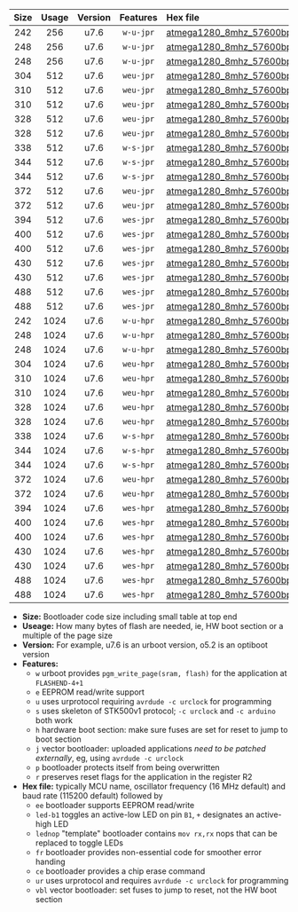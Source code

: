 |Size|Usage|Version|Features|Hex file|
|:-:|:-:|:-:|:-:|:--|
|242|256|u7.6|`w-u-jpr`|[atmega1280_8mhz_57600bps_ur_vbl.hex](https://raw.githubusercontent.com/stefanrueger/urboot/main/bootloaders/atmega1280/fcpu_8mhz/57600_bps/atmega1280_8mhz_57600bps_ur_vbl.hex)|
|248|256|u7.6|`w-u-jpr`|[atmega1280_8mhz_57600bps_led+b7_ur_vbl.hex](https://raw.githubusercontent.com/stefanrueger/urboot/main/bootloaders/atmega1280/fcpu_8mhz/57600_bps/atmega1280_8mhz_57600bps_led+b7_ur_vbl.hex)|
|248|256|u7.6|`w-u-jpr`|[atmega1280_8mhz_57600bps_lednop_ur_vbl.hex](https://raw.githubusercontent.com/stefanrueger/urboot/main/bootloaders/atmega1280/fcpu_8mhz/57600_bps/atmega1280_8mhz_57600bps_lednop_ur_vbl.hex)|
|304|512|u7.6|`weu-jpr`|[atmega1280_8mhz_57600bps_ee_ur_vbl.hex](https://raw.githubusercontent.com/stefanrueger/urboot/main/bootloaders/atmega1280/fcpu_8mhz/57600_bps/atmega1280_8mhz_57600bps_ee_ur_vbl.hex)|
|310|512|u7.6|`weu-jpr`|[atmega1280_8mhz_57600bps_ee_led+b7_ur_vbl.hex](https://raw.githubusercontent.com/stefanrueger/urboot/main/bootloaders/atmega1280/fcpu_8mhz/57600_bps/atmega1280_8mhz_57600bps_ee_led+b7_ur_vbl.hex)|
|310|512|u7.6|`weu-jpr`|[atmega1280_8mhz_57600bps_ee_lednop_ur_vbl.hex](https://raw.githubusercontent.com/stefanrueger/urboot/main/bootloaders/atmega1280/fcpu_8mhz/57600_bps/atmega1280_8mhz_57600bps_ee_lednop_ur_vbl.hex)|
|328|512|u7.6|`weu-jpr`|[atmega1280_8mhz_57600bps_ee_led+b7_fr_ur_vbl.hex](https://raw.githubusercontent.com/stefanrueger/urboot/main/bootloaders/atmega1280/fcpu_8mhz/57600_bps/atmega1280_8mhz_57600bps_ee_led+b7_fr_ur_vbl.hex)|
|328|512|u7.6|`weu-jpr`|[atmega1280_8mhz_57600bps_ee_lednop_fr_ur_vbl.hex](https://raw.githubusercontent.com/stefanrueger/urboot/main/bootloaders/atmega1280/fcpu_8mhz/57600_bps/atmega1280_8mhz_57600bps_ee_lednop_fr_ur_vbl.hex)|
|338|512|u7.6|`w-s-jpr`|[atmega1280_8mhz_57600bps_vbl.hex](https://raw.githubusercontent.com/stefanrueger/urboot/main/bootloaders/atmega1280/fcpu_8mhz/57600_bps/atmega1280_8mhz_57600bps_vbl.hex)|
|344|512|u7.6|`w-s-jpr`|[atmega1280_8mhz_57600bps_led+b7_vbl.hex](https://raw.githubusercontent.com/stefanrueger/urboot/main/bootloaders/atmega1280/fcpu_8mhz/57600_bps/atmega1280_8mhz_57600bps_led+b7_vbl.hex)|
|344|512|u7.6|`w-s-jpr`|[atmega1280_8mhz_57600bps_lednop_vbl.hex](https://raw.githubusercontent.com/stefanrueger/urboot/main/bootloaders/atmega1280/fcpu_8mhz/57600_bps/atmega1280_8mhz_57600bps_lednop_vbl.hex)|
|372|512|u7.6|`weu-jpr`|[atmega1280_8mhz_57600bps_ee_led+b7_fr_ce_ur_vbl.hex](https://raw.githubusercontent.com/stefanrueger/urboot/main/bootloaders/atmega1280/fcpu_8mhz/57600_bps/atmega1280_8mhz_57600bps_ee_led+b7_fr_ce_ur_vbl.hex)|
|372|512|u7.6|`weu-jpr`|[atmega1280_8mhz_57600bps_ee_lednop_fr_ce_ur_vbl.hex](https://raw.githubusercontent.com/stefanrueger/urboot/main/bootloaders/atmega1280/fcpu_8mhz/57600_bps/atmega1280_8mhz_57600bps_ee_lednop_fr_ce_ur_vbl.hex)|
|394|512|u7.6|`wes-jpr`|[atmega1280_8mhz_57600bps_ee_vbl.hex](https://raw.githubusercontent.com/stefanrueger/urboot/main/bootloaders/atmega1280/fcpu_8mhz/57600_bps/atmega1280_8mhz_57600bps_ee_vbl.hex)|
|400|512|u7.6|`wes-jpr`|[atmega1280_8mhz_57600bps_ee_led+b7_vbl.hex](https://raw.githubusercontent.com/stefanrueger/urboot/main/bootloaders/atmega1280/fcpu_8mhz/57600_bps/atmega1280_8mhz_57600bps_ee_led+b7_vbl.hex)|
|400|512|u7.6|`wes-jpr`|[atmega1280_8mhz_57600bps_ee_lednop_vbl.hex](https://raw.githubusercontent.com/stefanrueger/urboot/main/bootloaders/atmega1280/fcpu_8mhz/57600_bps/atmega1280_8mhz_57600bps_ee_lednop_vbl.hex)|
|430|512|u7.6|`wes-jpr`|[atmega1280_8mhz_57600bps_ee_led+b7_fr_vbl.hex](https://raw.githubusercontent.com/stefanrueger/urboot/main/bootloaders/atmega1280/fcpu_8mhz/57600_bps/atmega1280_8mhz_57600bps_ee_led+b7_fr_vbl.hex)|
|430|512|u7.6|`wes-jpr`|[atmega1280_8mhz_57600bps_ee_lednop_fr_vbl.hex](https://raw.githubusercontent.com/stefanrueger/urboot/main/bootloaders/atmega1280/fcpu_8mhz/57600_bps/atmega1280_8mhz_57600bps_ee_lednop_fr_vbl.hex)|
|488|512|u7.6|`wes-jpr`|[atmega1280_8mhz_57600bps_ee_led+b7_fr_ce_vbl.hex](https://raw.githubusercontent.com/stefanrueger/urboot/main/bootloaders/atmega1280/fcpu_8mhz/57600_bps/atmega1280_8mhz_57600bps_ee_led+b7_fr_ce_vbl.hex)|
|488|512|u7.6|`wes-jpr`|[atmega1280_8mhz_57600bps_ee_lednop_fr_ce_vbl.hex](https://raw.githubusercontent.com/stefanrueger/urboot/main/bootloaders/atmega1280/fcpu_8mhz/57600_bps/atmega1280_8mhz_57600bps_ee_lednop_fr_ce_vbl.hex)|
|242|1024|u7.6|`w-u-hpr`|[atmega1280_8mhz_57600bps_ur.hex](https://raw.githubusercontent.com/stefanrueger/urboot/main/bootloaders/atmega1280/fcpu_8mhz/57600_bps/atmega1280_8mhz_57600bps_ur.hex)|
|248|1024|u7.6|`w-u-hpr`|[atmega1280_8mhz_57600bps_led+b7_ur.hex](https://raw.githubusercontent.com/stefanrueger/urboot/main/bootloaders/atmega1280/fcpu_8mhz/57600_bps/atmega1280_8mhz_57600bps_led+b7_ur.hex)|
|248|1024|u7.6|`w-u-hpr`|[atmega1280_8mhz_57600bps_lednop_ur.hex](https://raw.githubusercontent.com/stefanrueger/urboot/main/bootloaders/atmega1280/fcpu_8mhz/57600_bps/atmega1280_8mhz_57600bps_lednop_ur.hex)|
|304|1024|u7.6|`weu-hpr`|[atmega1280_8mhz_57600bps_ee_ur.hex](https://raw.githubusercontent.com/stefanrueger/urboot/main/bootloaders/atmega1280/fcpu_8mhz/57600_bps/atmega1280_8mhz_57600bps_ee_ur.hex)|
|310|1024|u7.6|`weu-hpr`|[atmega1280_8mhz_57600bps_ee_led+b7_ur.hex](https://raw.githubusercontent.com/stefanrueger/urboot/main/bootloaders/atmega1280/fcpu_8mhz/57600_bps/atmega1280_8mhz_57600bps_ee_led+b7_ur.hex)|
|310|1024|u7.6|`weu-hpr`|[atmega1280_8mhz_57600bps_ee_lednop_ur.hex](https://raw.githubusercontent.com/stefanrueger/urboot/main/bootloaders/atmega1280/fcpu_8mhz/57600_bps/atmega1280_8mhz_57600bps_ee_lednop_ur.hex)|
|328|1024|u7.6|`weu-hpr`|[atmega1280_8mhz_57600bps_ee_led+b7_fr_ur.hex](https://raw.githubusercontent.com/stefanrueger/urboot/main/bootloaders/atmega1280/fcpu_8mhz/57600_bps/atmega1280_8mhz_57600bps_ee_led+b7_fr_ur.hex)|
|328|1024|u7.6|`weu-hpr`|[atmega1280_8mhz_57600bps_ee_lednop_fr_ur.hex](https://raw.githubusercontent.com/stefanrueger/urboot/main/bootloaders/atmega1280/fcpu_8mhz/57600_bps/atmega1280_8mhz_57600bps_ee_lednop_fr_ur.hex)|
|338|1024|u7.6|`w-s-hpr`|[atmega1280_8mhz_57600bps.hex](https://raw.githubusercontent.com/stefanrueger/urboot/main/bootloaders/atmega1280/fcpu_8mhz/57600_bps/atmega1280_8mhz_57600bps.hex)|
|344|1024|u7.6|`w-s-hpr`|[atmega1280_8mhz_57600bps_led+b7.hex](https://raw.githubusercontent.com/stefanrueger/urboot/main/bootloaders/atmega1280/fcpu_8mhz/57600_bps/atmega1280_8mhz_57600bps_led+b7.hex)|
|344|1024|u7.6|`w-s-hpr`|[atmega1280_8mhz_57600bps_lednop.hex](https://raw.githubusercontent.com/stefanrueger/urboot/main/bootloaders/atmega1280/fcpu_8mhz/57600_bps/atmega1280_8mhz_57600bps_lednop.hex)|
|372|1024|u7.6|`weu-hpr`|[atmega1280_8mhz_57600bps_ee_led+b7_fr_ce_ur.hex](https://raw.githubusercontent.com/stefanrueger/urboot/main/bootloaders/atmega1280/fcpu_8mhz/57600_bps/atmega1280_8mhz_57600bps_ee_led+b7_fr_ce_ur.hex)|
|372|1024|u7.6|`weu-hpr`|[atmega1280_8mhz_57600bps_ee_lednop_fr_ce_ur.hex](https://raw.githubusercontent.com/stefanrueger/urboot/main/bootloaders/atmega1280/fcpu_8mhz/57600_bps/atmega1280_8mhz_57600bps_ee_lednop_fr_ce_ur.hex)|
|394|1024|u7.6|`wes-hpr`|[atmega1280_8mhz_57600bps_ee.hex](https://raw.githubusercontent.com/stefanrueger/urboot/main/bootloaders/atmega1280/fcpu_8mhz/57600_bps/atmega1280_8mhz_57600bps_ee.hex)|
|400|1024|u7.6|`wes-hpr`|[atmega1280_8mhz_57600bps_ee_led+b7.hex](https://raw.githubusercontent.com/stefanrueger/urboot/main/bootloaders/atmega1280/fcpu_8mhz/57600_bps/atmega1280_8mhz_57600bps_ee_led+b7.hex)|
|400|1024|u7.6|`wes-hpr`|[atmega1280_8mhz_57600bps_ee_lednop.hex](https://raw.githubusercontent.com/stefanrueger/urboot/main/bootloaders/atmega1280/fcpu_8mhz/57600_bps/atmega1280_8mhz_57600bps_ee_lednop.hex)|
|430|1024|u7.6|`wes-hpr`|[atmega1280_8mhz_57600bps_ee_led+b7_fr.hex](https://raw.githubusercontent.com/stefanrueger/urboot/main/bootloaders/atmega1280/fcpu_8mhz/57600_bps/atmega1280_8mhz_57600bps_ee_led+b7_fr.hex)|
|430|1024|u7.6|`wes-hpr`|[atmega1280_8mhz_57600bps_ee_lednop_fr.hex](https://raw.githubusercontent.com/stefanrueger/urboot/main/bootloaders/atmega1280/fcpu_8mhz/57600_bps/atmega1280_8mhz_57600bps_ee_lednop_fr.hex)|
|488|1024|u7.6|`wes-hpr`|[atmega1280_8mhz_57600bps_ee_led+b7_fr_ce.hex](https://raw.githubusercontent.com/stefanrueger/urboot/main/bootloaders/atmega1280/fcpu_8mhz/57600_bps/atmega1280_8mhz_57600bps_ee_led+b7_fr_ce.hex)|
|488|1024|u7.6|`wes-hpr`|[atmega1280_8mhz_57600bps_ee_lednop_fr_ce.hex](https://raw.githubusercontent.com/stefanrueger/urboot/main/bootloaders/atmega1280/fcpu_8mhz/57600_bps/atmega1280_8mhz_57600bps_ee_lednop_fr_ce.hex)|

- **Size:** Bootloader code size including small table at top end
- **Useage:** How many bytes of flash are needed, ie, HW boot section or a multiple of the page size
- **Version:** For example, u7.6 is an urboot version, o5.2 is an optiboot version
- **Features:**
  + `w` urboot provides `pgm_write_page(sram, flash)` for the application at `FLASHEND-4+1`
  + `e` EEPROM read/write support
  + `u` uses urprotocol requiring `avrdude -c urclock` for programming
  + `s` uses skeleton of STK500v1 protocol; `-c urclock` and `-c arduino` both work
  + `h` hardware boot section: make sure fuses are set for reset to jump to boot section
  + `j` vector bootloader: uploaded applications *need to be patched externally*, eg, using `avrdude -c urclock`
  + `p` bootloader protects itself from being overwritten
  + `r` preserves reset flags for the application in the register R2
- **Hex file:** typically MCU name, oscillator frequency (16 MHz default) and baud rate (115200 default) followed by
  + `ee` bootloader supports EEPROM read/write
  + `led-b1` toggles an active-low LED on pin `B1`, `+` designates an active-high LED
  + `lednop` "template" bootloader contains `mov rx,rx` nops that can be replaced to toggle LEDs
  + `fr` bootloader provides non-essential code for smoother error handing
  + `ce` bootloader provides a chip erase command
  + `ur` uses urprotocol and requires `avrdude -c urclock` for programming
  + `vbl` vector bootloader: set fuses to jump to reset, not the HW boot section
